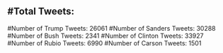 #Total Tweets:  
---
#Number of Trump Tweets: 26061
#Number of Sanders Tweets: 30288
#Number of Bush Tweets: 2341
#Number of Clinton Tweets: 33927
#Number of Rubio Tweets: 6990
#Number of Carson Tweets: 1501